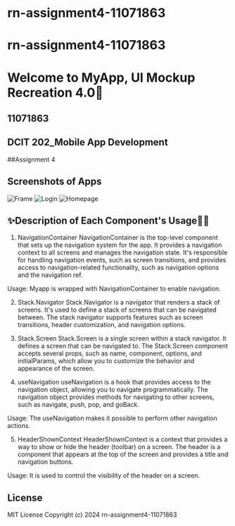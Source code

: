 # rn-assignment4-11071863 
# rn-assignment4-11071863
# Welcome to MyApp, UI Mockup Recreation 4.0👋

## 11071863
## DCIT 202_Mobile App Development 
##Assignment 4


## Screenshots of Apps

![Frame](./APP/assets/Frame.jpg)
![Login](./APP/assets/Login.jpg)
![Homepage](./APP/assets/Homepage.jpg)






## ✨Description of Each Component's Usage👩‍💻

1. NavigationContainer
NavigationContainer is the top-level component that sets up the navigation system for the app. It provides a navigation context to all screens and manages the navigation state. It's responsible for handling navigation events, such as screen transitions, and provides access to navigation-related functionality, such as navigation options and the navigation ref.

Usage: Myapp is wrapped with NavigationContainer to enable navigation.



2. Stack.Navigator
Stack.Navigator is a navigator that renders a stack of screens. It's used to define a stack of screens that can be navigated between. The stack navigator supports features such as screen transitions, header customization, and navigation options.

3. Stack.Screen
Stack.Screen is a single screen within a stack navigator. It defines a screen that can be navigated to. The Stack.Screen component accepts several props, such as name, component, options, and initialParams, which allow you to customize the behavior and appearance of the screen.


4. useNavigation
 useNavigation is a hook that provides access to the navigation object, allowing you to navigate programmatically. The navigation object provides methods for navigating to other screens, such as navigate, push, pop, and goBack.

Usage: The  useNavigation makes it possible to perform other navigation actions.


5. HeaderShownContext
 HeaderShownContext is a context that provides a way to show or hide the header (toolbar) on a screen. The header is a component that appears at the top of the screen and provides a title and navigation buttons.

Usage: It is used to control the visibility of the header on a screen.

## License 
MIT License
Copyright (c) 2024 rn-assignment4-11071863